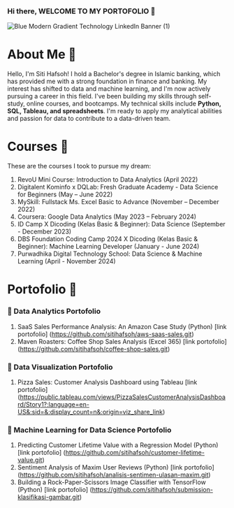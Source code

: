 ### Hi there, WELCOME TO MY PORTOFOLIO 👋
![Blue Modern Gradient Technology LinkedIn Banner (1)](https://github.com/sitihafsoh/sitihafsoh/assets/107082735/f7d29bc3-2720-4323-b808-184c9258314c)

# About Me 🧕
Hello, I'm Siti Hafsoh! I hold a Bachelor's degree in Islamic banking, which has provided me with a strong foundation in finance and banking. My interest has shifted to data and machine learning, and I'm now actively pursuing a career in this field. I've been building my skills through self-study, online courses, and bootcamps. My technical skills include **Python, SQL, Tableau, and spreadsheets**. I'm ready to apply my analytical abilities and passion for data to contribute to a data-driven team.

# Courses 📔
These are the courses I took to pursue my dream:
1. RevoU Mini Course: Introduction to Data Analytics (April 2022)
2. Digitalent Kominfo x DQLab: Fresh Graduate Academy - Data Science for Beginners (May – June 2022)
3. MySkill: Fullstack Ms. Excel Basic to Advance (November – December 2022)
4. Coursera: Google Data Analytics (May 2023 – February 2024)
5. ID Camp X Dicoding (Kelas Basic & Beginner): Data Science (September - December 2023)
6. DBS Foundation Coding Camp 2024 X Dicoding (Kelas Basic & Beginner): Machine Learning Developer (January - June 2024)
7. Purwadhika Digital Technology School: Data Science & Machine Learning (April - November 2024)

# Portofolio 📜 
### 🚀 Data Analytics Portofolio
1. SaaS Sales Performance Analysis: An Amazon Case Study (Python) [link portofolio] (https://github.com/sitihafsoh/aws-saas-sales.git) 
2. Maven Roasters: Coffee Shop Sales Analysis (Excel 365) [link portofolio] (https://github.com/sitihafsoh/coffee-shop-sales.git)

### 🛶 Data Visualization Portofolio
1. Pizza Sales: Customer Analysis Dashboard using Tableau [link portofolio] (https://public.tableau.com/views/PizzaSalesCustomerAnalysisDashboard/Story1?:language=en-US&:sid=&:display_count=n&:origin=viz_share_link)
   
### 🛫 Machine Learning for Data Science Portofolio
1. Predicting Customer Lifetime Value with a Regression Model (Python) [link portofolio] (https://github.com/sitihafsoh/customer-lifetime-value.git)
2. Sentiment Analysis of Maxim User Reviews (Python) [link portofolio] (https://github.com/sitihafsoh/analisis-sentimen-ulasan-maxim.git)
3. Building a Rock-Paper-Scissors Image Classifier with TensorFlow (Python) [link portofolio] (https://github.com/sitihafsoh/submission-klasifikasi-gambar.git)




<!--
**sitihafsoh/sitihafsoh** is a ✨ _special_ ✨ repository because its `README.md` (this file) appears on your GitHub profile.d
Here are some ideas to get you started:

- 🔭 I’m currently working on ...
- 🌱 I’m currently learning ...
- 👯 I’m looking to collaborate on ...
- 🤔 I’m looking for help with ...
- 💬 Ask me about ...
- 📫 How to reach me: ...
- 😄 Pronouns: ...
- ⚡ Fun fact: ...
-->
